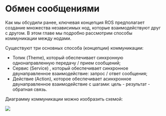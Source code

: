 # Обмен сообщениями

Как мы обсудили ранее, ключевая концепция ROS предполагает создание множества независимых нод, которые взаимодействуют друг с другом. В этом главе мы подробно рассмотрим способы коммуникации между нодами.

Существуют три основных способа \(концепции\) коммуникации:

* Топик \(Theme\), который обеспечивает синхронную однонаправленную передачу / прием сообщений;
* Сервис \(Service\) , который обеспечивает синхронное двунаправленное взаимодействие: запрос / ответ сообщения;
* Действие \(Action\), которое обеспечивает асинхронное двунаправленное взаимодействие с шагами: цель - результат - обратная связь.

Диаграмму коммуникации можно изобразить схемой:

![](../.gitbook/assets/polotno-1.png)


